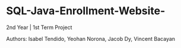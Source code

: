 # SQL-Java-Enrollment-Website-
2nd Year | 1st Term Project 

Authors: Isabel Tendido, Yeohan Norona, Jacob Dy, Vincent Bacayan

